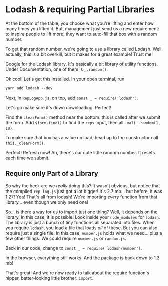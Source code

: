 # Lodash & requiring Partial Libraries

At the bottom of the table, you choose what you're lifting and enter how many times
you lifted it. But, management just send us a new requirement: to inspire people
to lift more, they want to auto-fill that box with a random number.

To get that random number, we're going to use a library called Lodash. Well, actually,
this is a bit overkill, but it makes for a great example! Trust me!

Google for the Lodash library. It's basically a bit library of utility functions.
Under Documentation, one of them is `_.random()`.

Ok cool! Let's get this installed. In your open terminal, run

```terminal
yarn add lodash --dev
```

Next, in `RepLogApp.js`, on top, add `const _ = require('lodash')`.

Let's go make sure it's down downloading. Perfect!

Find the `clearForm()` method near the bottom: this is called after we submit the
form. Add `$form.find()` to find the `reps` input, then all `.val(_.random(1, 10)`.

To make sure that box has a value on load, head up to the constructor call `this._clearForm()`.

Perfect! Refresh now! Ah, there's our cute little random number. It resets each
time we submit.

## Require only Part of a Library

So why the heck are we *really* doing this? It wasn't obvious, but notice that the
compiled `rep_log.js` just got a lot bigger! It's 2.7 mb... but before, it was 1.27!
Yea! That's all from lodash! We're importing *every* function from that library...
even though we only need one!

So... is there a way for us to import just one thing? Well, it depends on the
library. In this case, it is possible! Look inside your `node_modules` for `lodash`.
The library is just a bunch of tiny functions all separated into files. When you
require `lodash`, you load a file that loads *all* of these. But you can also
require just a single file. In this case, `number.js` holds what we need... plus
a few other things. We could require `number.js` or `random.js`.

Back in our code, change to `const _ = require('lodash/number')`.

In the browser, everything still works. And the package is back down to 1.3 mb!

That's great! And we're now ready to talk about the require function's hipper,
better-looking little brother: `import`.